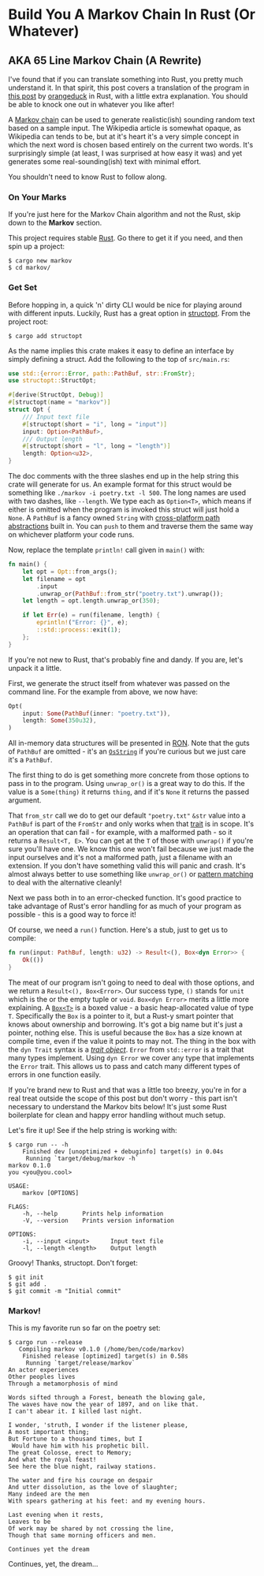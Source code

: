 # Build You A Markov Chain In Rust (Or Whatever)

## AKA 65 Line Markov Chain (A Rewrite)

I've found that if you can translate something into Rust, you pretty much understand it.  In that spirit, this post covers a translation of the program in [this post](http://theorangeduck.com/page/17-line-markov-chain) by [orangeduck](http://theorangeduck.com/page/about) in Rust, with a little extra explanation.  You should be able to knock one out in whatever you like after!

A [Markov chain](https://en.wikipedia.org/wiki/Markov_chain) can be used to generate realistic(ish) sounding random text based on a sample input.  The Wikipedia article is somewhat opaque, as Wikipedia can tends to be, but at it's heart it's a very simple concept in which the next word is chosen based entirely on the current two words.  It's surprisingly simple (at least, I was surprised at how easy it was) and yet generates some real-sounding(ish) text with minimal effort.

You shouldn't need to know Rust to follow along.

### On Your Marks

If you're just here for the Markov Chain algorithm and not the Rust, skip down to the **Markov** section.

This project requires stable [Rust](https://rustup.rs/).  Go there to get it if you need, and then spin up a project:

```
$ cargo new markov
$ cd markov/
```

### Get Set

Before hopping in, a quick 'n' dirty CLI would be nice for playing around with different inputs.  Luckily, Rust has a great option in [structopt](https://github.com/TeXitoi/structopt).  From the project root:

```
$ cargo add structopt
```

As the name implies this crate makes it easy to define an interface by simply defining a struct.  Add the following to the top of `src/main.rs`:

```rust
use std::{error::Error, path::PathBuf, str::FromStr};
use structopt::StructOpt;

#[derive(StructOpt, Debug)]
#[structopt(name = "markov")]
struct Opt {
    /// Input text file
    #[structopt(short = "i", long = "input")]
    input: Option<PathBuf>,
    /// Output length
    #[structopt(short = "l", long = "length")]
    length: Option<u32>,
}
```

The doc comments with the three slashes end up in the help string this crate will generate for us.  An example format for this struct would be something like `./markov -i poetry.txt -l 500`.  The long names are used with two dashes, like `--length`.  We type each as `Option<T>`, which means if either is omitted when the program is invoked this struct will just hold a `None`.  A `PathBuf` is a fancy owned `String` with [cross-platform path abstractions](https://doc.rust-lang.org/std/path/index.html) built in.  You can `push` to them and traverse them the same way on whichever platform your code runs.

Now, replace the template `println!` call given in `main()` with:

```rust
fn main() {
    let opt = Opt::from_args();
    let filename = opt
        .input
        .unwrap_or(PathBuf::from_str("poetry.txt").unwrap());
    let length = opt.length.unwrap_or(350);

    if let Err(e) = run(filename, length) {
        eprintln!("Error: {}", e);
        ::std::process::exit(1);
    };
}
```

If you're not new to Rust, that's probably fine and dandy.  If you are, let's unpack it a little.

First, we generate the struct itself from whatever was passed on the command line.  For the example from above, we now have:

```rust
Opt(
    input: Some(PathBuf(inner: "poetry.txt")),
    length: Some(350u32),
)
```

All in-memory data structures will be presented in [RON](https://github.com/ron-rs/ron).  Note that the guts of `PathBuf` are omitted - it's an [`OsString`](https://doc.rust-lang.org/std/ffi/struct.OsString.html) if you're curious but we just care it's a `PathBuf`.

The first thing to do is get something more concrete from those options to pass in to the program.  Using `unwrap_or()` is a great way to do this.  If the value is a `Some(thing)` it returns `thing`, and if it's `None` it returns the passed argument.

That `from_str` call we do to get our default `"poetry.txt"` `&str` value into a `PathBuf` is part of the `FromStr` and only works when that [trait](https://doc.rust-lang.org/book/ch10-02-traits.html) is in scope.  It's an operation that can fail - for example, with a malformed path - so it returns a `Result<T, E>`.  You can get at the `T` of those with `unwrap()` if you're sure you'll have one.  We know this one won't fail because we just made the input ourselves and it's not a malformed path, just a filename with an extension.  If you don't have something valid this will panic and crash.  It's almost always better to use something like `unwrap_or()`  or [pattern matching](https://doc.rust-lang.org/book/ch06-02-match.html) to deal with the alternative cleanly!

Next we pass both in to an error-checked function.  It's good practice to take advantage of Rust's error handling for as much of your program as possible - this is a good way to force it!

Of course, we need a `run()` function.  Here's a stub, just to get us to compile:

```rust
fn run(input: PathBuf, length: u32) -> Result<(), Box<dyn Error>> {
    Ok(())
}
```

The meat of our program isn't going to need to deal with those options, and we return a `Result<(), Box<Error>`.  Our success type, `()` stands for `unit` which is the or the empty tuple or `void`.  `Box<dyn Error>` merits a little more explaining.  A [`Box<T>`](https://doc.rust-lang.org/std/boxed/index.html) is a boxed value - a basic heap-allocated value of type `T`.  Specifically the `Box` is a pointer to it, but a Rust-y smart pointer that knows about ownership and borrowing.  It's got a big name but it's just a pointer, nothing else.  This is useful because the `Box` has a size known at compile time, even if the value it points to may not.  The thing in the box with the `dyn Trait` syntax is a [*trait object*](https://doc.rust-lang.org/book/ch17-02-trait-objects.html).  `Error` from `std::error` is a trait that many types implement.  Using `dyn Error` we cover any type that implements the `Error` trait. This allows us to pass and catch many different types of errors in one function easily.

If you're brand new to Rust and that was a little too breezy, you're in for a real treat outside the scope of this post but don't worry - this part isn't necessary to understand the Markov bits below!  It's just some Rust boilerplate for clean and happy error handling without much setup.

Let's fire it up!  See if the help string is working with:

```
$ cargo run -- -h
    Finished dev [unoptimized + debuginfo] target(s) in 0.04s
     Running `target/debug/markov -h`
markov 0.1.0
you <you@you.cool>

USAGE:
    markov [OPTIONS]

FLAGS:
    -h, --help       Prints help information
    -V, --version    Prints version information

OPTIONS:
    -i, --input <input>      Input text file
    -l, --length <length>    Output length
```

Groovy!  Thanks, structopt.  Don't forget:

```
$ git init
$ git add .
$ git commit -m "Initial commit"
```

### Markov!

This is my favorite run so far on the poetry set:

```
$ cargo run --release
   Compiling markov v0.1.0 (/home/ben/code/markov)
    Finished release [optimized] target(s) in 0.58s
     Running `target/release/markov`
An actor experiences
Other peoples lives
Through a metamorphosis of mind

Words sifted through a Forest, beneath the blowing gale,
The waves have now the year of 1897, and on like that.
I can't abear it. I killed last night.

I wonder, 'struth, I wonder if the listener please,
A most important thing;
But Fortune to a thousand times, but I
 Would have him with his prophetic bill.
The great Colosse, erect to Memory;
And what the royal feast!
See here the blue night, railway stations.

The water and fire his courage on despair
And utter dissolution, as the love of slaughter;
Many indeed are the men
With spears gathering at his feet: and my evening hours.

Last evening when it rests,
Leaves to be
Of work may be shared by not crossing the line,
Though that same morning officers and men.

Continues yet the dream
```

Continues, yet, the dream...
